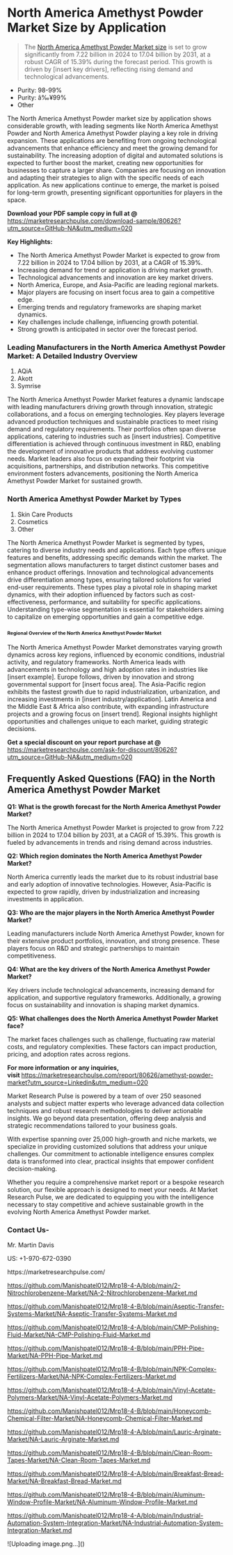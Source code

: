 <h1>North America Amethyst Powder Market&nbsp;Size by Application</h1><blockquote><p>The <a href="https://marketresearchpulse.com/download-sample/80626?utm_source=GitHub-NA&amp;utm_medium=020">North America Amethyst Powder Market size</a> is set to grow significantly from 7.22 billion in 2024 to 17.04 billion by 2031, at a robust CAGR of 15.39% during the forecast period. This growth is driven by [insert key drivers], reflecting rising demand and technological advancements.</p></blockquote><ul><li>Purity: 98-99%<li> Purity: â‰¥99%<li> Other</li></ul><p>The North America Amethyst Powder market size by application shows considerable growth, with leading segments like North America Amethyst Powder and North America Amethyst Powder playing a key role in driving expansion. These applications are benefiting from ongoing technological advancements that enhance efficiency and meet the growing demand for sustainability. The increasing adoption of digital and automated solutions is expected to further boost the market, creating new opportunities for businesses to capture a larger share. Companies are focusing on innovation and adapting their strategies to align with the specific needs of each application. As new applications continue to emerge, the market is poised for long-term growth, presenting significant opportunities for players in the space.</p><p><strong>Download your PDF sample copy in full at @ </strong><a href="https://marketresearchpulse.com/download-sample/80626?utm_source=GitHub-NA&amp;utm_medium=020">https://marketresearchpulse.com/download-sample/80626?utm_source=GitHub-NA&amp;utm_medium=020</a></p><p><strong>Key Highlights: </strong></p><ul><li>The North America Amethyst Powder Market is expected to grow from 7.22 billion in 2024 to 17.04 billion by 2031, at a CAGR of 15.39%.</li><li>Increasing demand for trend or application is driving market growth.</li><li>Technological advancements and innovation are key market drivers.</li><li>North America, Europe, and Asia-Pacific are leading regional markets.</li><li>Major players are focusing on insert focus area to gain a competitive edge.</li><li>Emerging trends and regulatory frameworks are shaping market dynamics.</li><li>Key challenges include challenge, influencing growth potential.</li><li>Strong growth is anticipated in sector over the forecast period.</li></ul><h3>Leading Manufacturers in the North America Amethyst Powder Market: A Detailed Industry Overview</h3><ol><li>AQiA</li><li>Akott</li><li>Symrise</li></ol><div class="flex max-w-full flex-col flex-grow"><div class="min-h-8 text-message flex w-full flex-col items-end gap-2 whitespace-normal break-words [.text-message+&amp;]:mt-5" dir="auto" data-message-author-role="assistant" data-message-id="fd8432e4-4910-450d-b182-61b7bfb0a01f" data-message-model-slug="gpt-4o"><div class="flex w-full flex-col gap-1 empty:hidden first:pt-[3px]"><div class="markdown prose w-full break-words dark:prose-invert light"><p>The North America Amethyst Powder Market features a dynamic landscape with leading manufacturers driving growth through innovation, strategic collaborations, and a focus on emerging technologies. Key players leverage advanced production techniques and sustainable practices to meet rising demand and regulatory requirements. Their portfolios often span diverse applications, catering to industries such as [insert industries]. Competitive differentiation is achieved through continuous investment in R&amp;D, enabling the development of innovative products that address evolving customer needs. Market leaders also focus on expanding their footprint via acquisitions, partnerships, and distribution networks. This competitive environment fosters advancements, positioning the North America Amethyst Powder Market for sustained growth.</p></div></div></div></div><h3>North America Amethyst Powder Market by Types</h3><ol><li>Skin Care Products<li> Cosmetics<li> Other</li></ol><div class="flex max-w-full flex-col flex-grow"><div class="min-h-8 text-message flex w-full flex-col items-end gap-2 whitespace-normal break-words [.text-message+&amp;]:mt-5" dir="auto" data-message-author-role="assistant" data-message-id="084470be-0bb7-4664-bddf-5156b4f41249" data-message-model-slug="gpt-4o-mini"><div class="flex w-full flex-col gap-1 empty:hidden first:pt-[3px]"><div class="markdown prose w-full break-words dark:prose-invert light"><p>The North America Amethyst Powder Market is segmented by types, catering to diverse industry needs and applications. Each type offers unique features and benefits, addressing specific demands within the market. The segmentation allows manufacturers to target distinct customer bases and enhance product offerings. Innovation and technological advancements drive differentiation among types, ensuring tailored solutions for varied end-user requirements. These types play a pivotal role in shaping market dynamics, with their adoption influenced by factors such as cost-effectiveness, performance, and suitability for specific applications. Understanding type-wise segmentation is essential for stakeholders aiming to capitalize on emerging opportunities and gain a competitive edge.</p></div></div></div></div><h3><span style="font-size: 11px;">Regional Overview of the North America Amethyst Powder Market</span></h3><div class="flex max-w-full flex-col flex-grow"><div class="min-h-8 text-message flex w-full flex-col items-end gap-2 whitespace-normal break-words [.text-message+&amp;]:mt-5" dir="auto" data-message-author-role="assistant" data-message-id="e9038762-ce64-4e30-91c9-9bd413514231" data-message-model-slug="gpt-4o-mini"><div class="flex w-full flex-col gap-1 empty:hidden first:pt-[3px]"><div class="markdown prose w-full break-words dark:prose-invert light"><p>The North America Amethyst Powder Market demonstrates varying growth dynamics across key regions, influenced by economic conditions, industrial activity, and regulatory frameworks. North America leads with advancements in technology and high adoption rates in industries like [insert example]. Europe follows, driven by innovation and strong governmental support for [insert focus area]. The Asia-Pacific region exhibits the fastest growth due to rapid industrialization, urbanization, and increasing investments in [insert industry/application]. Latin America and the Middle East &amp; Africa also contribute, with expanding infrastructure projects and a growing focus on [insert trend]. Regional insights highlight opportunities and challenges unique to each market, guiding strategic decisions.</p></div></div></div></div><p><strong>Get a special discount on your report purchase at @ </strong><a href="https://marketresearchpulse.com/ask-for-discount/80626?utm_source=GitHub-NA&amp;utm_medium=020">https://marketresearchpulse.com/ask-for-discount/80626?utm_source=GitHub-NA&amp;utm_medium=020</a></p><h2>Frequently Asked Questions (FAQ) in the North America Amethyst Powder Market</h2><p><strong>Q1: What is the growth forecast for the North America Amethyst Powder Market?</strong></p><p>The North America Amethyst Powder Market is projected to grow from 7.22 billion in 2024 to 17.04 billion by 2031, at a CAGR of 15.39%. This growth is fueled by advancements in trends and rising demand across industries.</p><p><strong>Q2: Which region dominates the North America Amethyst Powder Market?</strong></p><p>North America currently leads the market due to its robust industrial base and early adoption of innovative technologies. However, Asia-Pacific is expected to grow rapidly, driven by industrialization and increasing investments in application.</p><p><strong>Q3: Who are the major players in the North America Amethyst Powder Market?</strong></p><p>Leading manufacturers include North America Amethyst Powder, known for their extensive product portfolios, innovation, and strong presence. These players focus on R&amp;D and strategic partnerships to maintain competitiveness.</p><p><strong>Q4: What are the key drivers of the North America Amethyst Powder Market?</strong></p><p>Key drivers include technological advancements, increasing demand for application, and supportive regulatory frameworks. Additionally, a growing focus on sustainability and innovation is shaping market dynamics.</p><p><strong>Q5: What challenges does the North America Amethyst Powder Market face?</strong></p><p>The market faces challenges such as challenge, fluctuating raw material costs, and regulatory complexities. These factors can impact production, pricing, and adoption rates across regions.</p><p><strong>For more information or any inquiries, visit&nbsp;</strong><a href="https://marketresearchpulse.com/report/80626/amethyst-powder-market?utm_source=Linkedin&utm_medium=020">https://marketresearchpulse.com/report/80626/amethyst-powder-market?utm_source=Linkedin&utm_medium=020</a></p><p>Market Research Pulse is powered by a team of over 250 seasoned analysts and subject matter experts who leverage advanced data collection techniques and robust research methodologies to deliver actionable insights. We go beyond data presentation, offering deep analysis and strategic recommendations tailored to your business goals.</p><p>With expertise spanning over 25,000 high-growth and niche markets, we specialize in providing customized solutions that address your unique challenges. Our commitment to actionable intelligence ensures complex data is transformed into clear, practical insights that empower confident decision-making.</p><p>Whether you require a comprehensive market report or a bespoke research solution, our flexible approach is designed to meet your needs. At Market Research Pulse, we are dedicated to equipping you with the intelligence necessary to stay competitive and achieve sustainable growth in the evolving North America Amethyst Powder market.</p><h3><strong>Contact Us-</strong></h3><p>Mr. Martin Davis</p><p>US: +1-970-672-0390</p><p>https://marketresearchpulse.com/</p><p><a href="https://github.com/Manishpatel012/Mrp18-4-A/blob/main/2-Nitrochlorobenzene-Market/NA-2-Nitrochlorobenzene-Market.md">https://github.com/Manishpatel012/Mrp18-4-A/blob/main/2-Nitrochlorobenzene-Market/NA-2-Nitrochlorobenzene-Market.md</a></p><p><a href="https://github.com/Manishpatel012/Mrp18-4-B/blob/main/Aseptic-Transfer-Systems-Market/NA-Aseptic-Transfer-Systems-Market.md">https://github.com/Manishpatel012/Mrp18-4-B/blob/main/Aseptic-Transfer-Systems-Market/NA-Aseptic-Transfer-Systems-Market.md</a></p><p><a href="https://github.com/Manishpatel012/Mrp18-4-A/blob/main/CMP-Polishing-Fluid-Market/NA-CMP-Polishing-Fluid-Market.md">https://github.com/Manishpatel012/Mrp18-4-A/blob/main/CMP-Polishing-Fluid-Market/NA-CMP-Polishing-Fluid-Market.md</a></p><p><a href="https://github.com/Manishpatel012/Mrp18-4-B/blob/main/PPH-Pipe-Market/NA-PPH-Pipe-Market.md">https://github.com/Manishpatel012/Mrp18-4-B/blob/main/PPH-Pipe-Market/NA-PPH-Pipe-Market.md</a></p><p><a href="https://github.com/Manishpatel012/Mrp18-4-B/blob/main/NPK-Complex-Fertilizers-Market/NA-NPK-Complex-Fertilizers-Market.md">https://github.com/Manishpatel012/Mrp18-4-B/blob/main/NPK-Complex-Fertilizers-Market/NA-NPK-Complex-Fertilizers-Market.md</a></p><p><a href="https://github.com/Manishpatel012/Mrp18-4-A/blob/main/Vinyl-Acetate-Polymers-Market/NA-Vinyl-Acetate-Polymers-Market.md">https://github.com/Manishpatel012/Mrp18-4-A/blob/main/Vinyl-Acetate-Polymers-Market/NA-Vinyl-Acetate-Polymers-Market.md</a></p><p><a href="https://github.com/Manishpatel012/Mrp18-4-B/blob/main/Honeycomb-Chemical-Filter-Market/NA-Honeycomb-Chemical-Filter-Market.md">https://github.com/Manishpatel012/Mrp18-4-B/blob/main/Honeycomb-Chemical-Filter-Market/NA-Honeycomb-Chemical-Filter-Market.md</a></p><p><a href="https://github.com/Manishpatel012/Mrp18-4-A/blob/main/Lauric-Arginate-Market/NA-Lauric-Arginate-Market.md">https://github.com/Manishpatel012/Mrp18-4-A/blob/main/Lauric-Arginate-Market/NA-Lauric-Arginate-Market.md</a></p><p><a href="https://github.com/Manishpatel012/Mrp18-4-B/blob/main/Clean-Room-Tapes-Market/NA-Clean-Room-Tapes-Market.md">https://github.com/Manishpatel012/Mrp18-4-B/blob/main/Clean-Room-Tapes-Market/NA-Clean-Room-Tapes-Market.md</a></p><p><a href="https://github.com/Manishpatel012/Mrp18-4-A/blob/main/Breakfast-Bread-Market/NA-Breakfast-Bread-Market.md">https://github.com/Manishpatel012/Mrp18-4-A/blob/main/Breakfast-Bread-Market/NA-Breakfast-Bread-Market.md</a></p><p><a href="https://github.com/Manishpatel012/Mrp18-4-B/blob/main/Aluminum-Window-Profile-Market/NA-Aluminum-Window-Profile-Market.md">https://github.com/Manishpatel012/Mrp18-4-B/blob/main/Aluminum-Window-Profile-Market/NA-Aluminum-Window-Profile-Market.md</a></p><p><a href="https://github.com/Manishpatel012/Mrp18-4-A/blob/main/Industrial-Automation-System-Integration-Market/NA-Industrial-Automation-System-Integration-Market.md">https://github.com/Manishpatel012/Mrp18-4-A/blob/main/Industrial-Automation-System-Integration-Market/NA-Industrial-Automation-System-Integration-Market.md</a></p>
![Uploading image.png…]()
